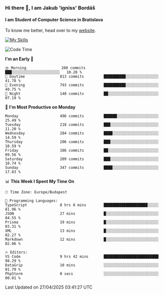 ### Hi there 👋, I am Jakub 'igniss' Bordáš

#### I am Student of Computer Science in Bratislava
To know me better, head over to my [website](https://bordas.sk).

[![My Skills](https://skillicons.dev/icons?i=js,typescript,html,css,figma,svelte,vue,next,postgresql,nest,express,nodejs)](https://bordas.sk)


<!--START_SECTION:waka-->
![Code Time](http://img.shields.io/badge/Code%20Time-1%2C861%20hrs%2015%20mins-blue)

**I'm an Early 🐤** 

```text
🌞 Morning                200 commits         ███░░░░░░░░░░░░░░░░░░░░░░   10.28 % 
🌆 Daytime                813 commits         ██████████░░░░░░░░░░░░░░░   41.78 % 
🌃 Evening                793 commits         ██████████░░░░░░░░░░░░░░░   40.75 % 
🌙 Night                  140 commits         ██░░░░░░░░░░░░░░░░░░░░░░░   07.19 % 
```
📅 **I'm Most Productive on Monday** 

```text
Monday                   496 commits         ██████░░░░░░░░░░░░░░░░░░░   25.49 % 
Tuesday                  218 commits         ███░░░░░░░░░░░░░░░░░░░░░░   11.20 % 
Wednesday                284 commits         ████░░░░░░░░░░░░░░░░░░░░░   14.59 % 
Thursday                 206 commits         ███░░░░░░░░░░░░░░░░░░░░░░   10.59 % 
Friday                   186 commits         ██░░░░░░░░░░░░░░░░░░░░░░░   09.56 % 
Saturday                 209 commits         ███░░░░░░░░░░░░░░░░░░░░░░   10.74 % 
Sunday                   347 commits         ████░░░░░░░░░░░░░░░░░░░░░   17.83 % 
```


📊 **This Week I Spent My Time On** 

```text
🕑︎ Time Zone: Europe/Budapest

💬 Programming Languages: 
TypeScript               8 hrs 6 mins        ████████████████████░░░░░   81.96 % 
JSON                     27 mins             █░░░░░░░░░░░░░░░░░░░░░░░░   04.55 % 
Prisma                   19 mins             █░░░░░░░░░░░░░░░░░░░░░░░░   03.31 % 
XML                      13 mins             █░░░░░░░░░░░░░░░░░░░░░░░░   02.27 % 
Markdown                 12 mins             █░░░░░░░░░░░░░░░░░░░░░░░░   02.06 % 

🔥 Editors: 
VS Code                  9 hrs 42 mins       █████████████████████████   98.29 % 
DataGrip                 10 mins             ░░░░░░░░░░░░░░░░░░░░░░░░░   01.70 % 
PhpStorm                 0 secs              ░░░░░░░░░░░░░░░░░░░░░░░░░   00.01 % 
```


 Last Updated on 27/04/2025 03:41:27 UTC
<!--END_SECTION:waka-->
